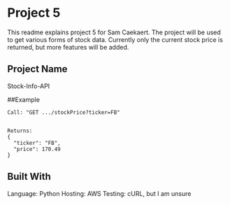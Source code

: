# Project 5
This readme explains project 5 for Sam Caekaert. The project will be used to get various forms of stock data. Currently only the current stock price is returned, but more features will be added.

## Project Name

Stock-Info-API


##Example
```
Call: "GET .../stockPrice?ticker=FB"


Returns: 
{
  "ticker": "FB",
  "price": 170.49
}

```

## Built With
Language: Python
Hosting: AWS
Testing: cURL, but I am unsure



